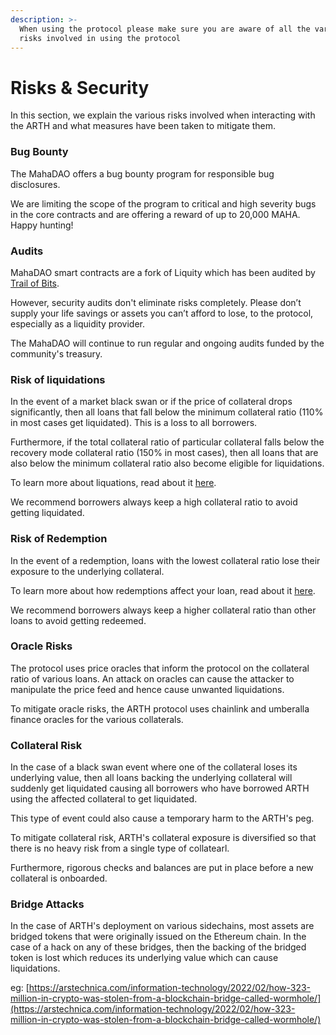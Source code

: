 ```yaml
---
description: >-
  When using the protocol please make sure you are aware of all the various
  risks involved in using the protocol
---
```


# Risks & Security

In this section, we explain the various risks involved when interacting with the ARTH and what measures have been taken to mitigate them.&#x20;

### Bug Bounty

The MahaDAO offers a bug bounty program for responsible bug disclosures.

We are limiting the scope of the program to critical and high severity bugs in the core contracts and are offering a reward of up to 20,000 MAHA. Happy hunting!

### Audits

MahaDAO smart contracts are a fork of Liquity which has been audited by [Trail of Bits](https://github.com/trailofbits/publications/blob/master/reviews/Liquity.pdf).

However, security audits don't eliminate risks completely. Please don’t supply your life savings or assets you can’t afford to lose, to the protocol, especially as a liquidity provider.

The MahaDAO will continue to run regular and ongoing audits funded by the community's treasury.

### Risk of liquidations

In the event of a market black swan or if the price of collateral drops significantly, then all loans that fall below the minimum collateral ratio (110% in most cases get liquidated). This is a loss to all borrowers.

Furthermore, if the total collateral ratio of particular collateral falls below the recovery mode collateral ratio (150% in most cases), then all loans that are also below the minimum collateral ratio also become eligible for liquidations.

To learn more about liquations, read about it [here](liquidations.md).&#x20;

We recommend borrowers always keep a high collateral ratio to avoid getting liquidated.

### Risk of Redemption

In the event of a redemption, loans with the lowest collateral ratio lose their exposure to the underlying collateral.

To learn more about how redemptions affect your loan, read about it [here](redeeming-arth.md#as-a-borrower-do-i-lose-money-if-im-redeemed-against).

We recommend borrowers always keep a higher collateral ratio than other loans to avoid getting redeemed.

### Oracle Risks

The protocol uses price oracles that inform the protocol on the collateral ratio of various loans. An attack on oracles can cause the attacker to manipulate the price feed and hence cause unwanted liquidations.

To mitigate oracle risks, the ARTH protocol uses chainlink and umberalla finance oracles for the various collaterals.

### Collateral Risk

In the case of a black swan event where one of the collateral loses its underlying value, then all loans backing the underlying collateral will suddenly get liquidated causing all borrowers who have borrowed ARTH using the affected collateral to get liquidated.

This type of event could also cause a temporary harm to the ARTH's peg.

To mitigate collateral risk, ARTH's collateral exposure is diversified so that there is no heavy risk from a single type of collatearl.

Furthermore, rigorous checks and balances are put in place before a new collateral is onboarded.

### Bridge Attacks

In the case of ARTH's deployment on various sidechains, most assets are bridged tokens that were originally issued on the Ethereum chain. In the case of a hack on any of these bridges, then the backing of the bridged token is lost which reduces its underlying value which can cause liquidations.

eg: [https://arstechnica.com/information-technology/2022/02/how-323-million-in-crypto-was-stolen-from-a-blockchain-bridge-called-wormhole/](https://arstechnica.com/information-technology/2022/02/how-323-million-in-crypto-was-stolen-from-a-blockchain-bridge-called-wormhole/)
